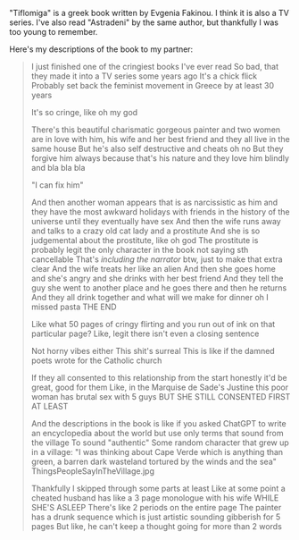 "Tiflomiga" is a greek book written by Evgenia Fakinou. I think it is also a TV series. I've also read "Astradeni" by the same author, but thankfully I was too young to remember.

Here's my descriptions of the book to my partner:

> I just finished one of the cringiest books I've ever read
> So bad, that they made it into a TV series some years ago
> It's a chick flick
> Probably set back the feminist movement in Greece by at least 30 years
> 
> It's so cringe, like oh my god
> 
> There's this beautiful charismatic gorgeous painter and two women are in love with him, his wife and her best friend and they all live in the same house
> But he's also self destructive and cheats oh no
> But they forgive him always because that's his nature and they love him blindly and bla bla bla
> 
> "I can fix him"
> 
> And then another woman appears that is as narcissistic as him and they have the most awkward holidays with friends in the history of the universe until they eventually have sex
> And then the wife runs away and talks to a crazy old cat lady and a prostitute
> And she is so judgemental about the prostitute, like oh god
> The prostitute is probably legit the only character in the book not saying sth cancellable
> That's *including the narrator* btw, just to make that extra clear
> And the wife treats her like an alien
> And then she goes home and she's angry and she drinks with her best friend
> And they tell the guy she went to another place and he goes there and then he returns
> And they all drink together and what will we make for dinner oh I missed pasta THE END
> 
> Like what
> 50 pages of cringy flirting and you run out of ink on that particular page?
> Like, legit there isn't even a closing sentence
> 
> Not horny vibes either
> This shit's surreal
> This is like if the damned poets wrote for the Catholic church
> 
> If they all consented to this relationship from the start honestly it'd be great, good for them
>Like, in the Marquise de Sade's Justine this poor woman has brutal sex with 5 guys BUT SHE STILL CONSENTED FIRST AT LEAST 
>
>And the descriptions in the book is like if you asked ChatGPT to write an encyclopedia about the world but use only terms that sound from the village
>To sound "authentic"
>Some random character that grew up in a village: "I was thinking about Cape Verde which is anything than green, a barren dark wasteland tortured by the winds and the sea"
>ThingsPeopleSayInTheVillage.jpg
>
>Thankfully I skipped through some parts at least
>Like at some point a cheated husband has like a 3 page monologue with his wife WHILE SHE'S ASLEEP
>There's like 2 periods on the entire page
>The painter has a drunk sequence which is just artistic sounding gibberish for 5 pages
>But like, he can't keep a thought going for more than 2 words